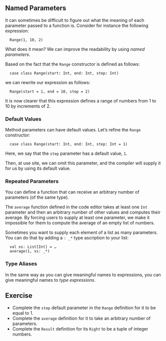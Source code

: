 ## Named Parameters

It can sometimes be difficult to figure out what the meaning of
each parameter passed to a function is. Consider for instance the following
expression:

      Range(1, 10, 2)

What does it mean? We can improve the readability by using *named
parameters*.

Based on the fact that the `Range` constructor is defined as follows:

      case class Range(start: Int, end: Int, step: Int)

we can rewrite our expression as follows:

      Range(start = 1, end = 10, step = 2)

It is now clearer that this expression defines a range of numbers
from 1 to 10 by increments of 2.

### Default Values

Method parameters can have default values. Let’s refine the `Range`
constructor:

      case class Range(start: Int, end: Int, step: Int = 1)

Here, we say that the `step` parameter has a default value, `1`.

Then, at use site, we can omit this parameter, and the compiler
will supply it for us by using its default value.

### Repeated Parameters

You can define a function that can receive an arbitrary number of
parameters (of the same type).

The `average` function defined in the code editor takes at least one `Int` parameter and then
an arbitrary number of other values and computes their average.
By forcing users to supply at least one parameter, we make it impossible
for them to compute the average of an empty list of numbers.

Sometimes you want to supply each element of a list as many parameters.
You can do that by adding a `: _*` type ascription to your list:

      val xs: List[Int] = …
      average(1, xs: _*)

### Type Aliases

In the same way as you can give meaningful names to expressions,
you can give meaningful names to *type expressions*.

## Exercise

- Complete the `step` default parameter in the `Range` definition for it to be equal to 1.
- Complete the `average` definition for it to take an arbitrary number of parameters.
- Complete the `Result` definition for its `Right` to be a tuple of integer numbers.